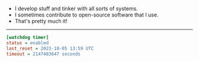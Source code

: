 - I develop stuff and tinker with all sorts of systems.
- I sometimes contribute to open-source software that I use.
- That's pretty much it!

---

```ini
[watchdog timer]
status = enabled
last_reset = 2023-10-05 13:59 UTC
timeout = 2147483647 seconds
```
